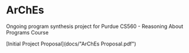 # ArChEs
Ongoing program synthesis project for Purdue CS560 - Reasoning About Programs Course

[Initial Project Proposal](docs/"ArChEs Proposal.pdf")


